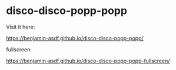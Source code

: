 # disco-disco-popp-popp

Visit it here:

https://benjamin-asdf.github.io/disco-disco-popp-popp/



fullscreen: 

https://benjamin-asdf.github.io/disco-disco-popp-popp-fullscreen/
